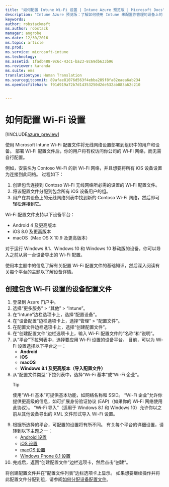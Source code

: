 ```yaml
---
title: "如何配置 Intune Wi-Fi 设置 | Intune Azure 预览版 | Microsoft Docs"
description: "Intune Azure 预览版：了解如何使用 Intune 来配置你管理的设备上的 Wi-Fi 连接。"
keywords: 
author: robstackmsft
ms.author: robstack
manager: angrobe
ms.date: 12/30/2016
ms.topic: article
ms.prod: 
ms.service: microsoft-intune
ms.technology: 
ms.assetid: 1fadb488-9c6c-43c1-ba23-8c69db633b96
ms.reviewer: karanda
ms.suite: ems
translationtype: Human Translation
ms.sourcegitcommit: 89afae81076d563f4ebba289f8fa82eaea6ab234
ms.openlocfilehash: f91d919a72b7d14353250d2de532ab083a62c210


---
```


# <a name="how-to-configure-wi-fi-settings"></a>如何配置 Wi-Fi 设置 

[!INCLUDE[azure_preview](../includes/azure_preview.md)]

使用 Microsoft Intune Wi-Fi 配置文件将无线网络设置部署到组织中的用户和设备。 部署 Wi-Fi 配置文件后，你的用户将有权访问你公司的 Wi-Fi 网络，而无需自行配置。

例如，安装名为 Contoso Wi-Fi 的新 Wi-Fi 网络，并且想要将所有 iOS 设备设置为连接到此网络。 过程如下：

1. 创建包含连接到 Contoso Wi-Fi 无线网络所必需的设置的 Wi-Fi 配置文件。
2. 将该配置文件分配到包含所有 iOS 设备用户的组。
3. 用户在其设备上的无线网络列表中找到新的 Contoso Wi-Fi 网络，然后即可轻松连接到它。

Wi-Fi 配置文件支持以下设备平台：

- Android 4 及更高版本
- iOS 8.0 及更高版本
- macOS（Mac OS X 10.9 及更高版本）

对于运行 Windows 8.1、Windows 10 和 Windows 10 移动版的设备，你可以导入之前从另一台设备导出的 Wi-Fi 配置。

使用本主题中的信息了解有关配置 Wi-Fi 配置文件的基础知识，然后深入阅读有关每个平台的主题以了解设备详情。

## <a name="create-a-device-profile-containing-wi-fi-settings"></a>创建包含 Wi-Fi 设置的设备配置文件

1. 登录到 Azure 门户中。
2. 选择“更多服务” > “其他” > “Intune”。
3. 在“Intune”边栏选项卡上，选择“配置设备”。
2. 在“设备配置”边栏选项卡上，选择“管理” > “配置文件”。
3. 在配置文件边栏选项卡上，选择“创建配置文件”。
4. 在“创建配置文件”边栏选项卡上，输入 Wi-Fi 配置文件的“名称”和“说明”。
5. 从“平台”下拉列表中，选择要应用 Wi-Fi 设置的设备平台。 目前，可以为 Wi-Fi 设置选择以下平台之一：
    - **Android**
    - **iOS**
    - **macOS**
    - **Windows 8.1 及更高版本（导入配置文件）**
6. 从“配置文件类型”下拉列表中，选择“Wi-Fi 基本”或“Wi-Fi 企业”。
    >[!TIP]
    >使用“Wi-fi 基本”可提供基本功能，如网络名称和 SSID。 “Wi-Fi 企业”允许你提供更高级的信息，如可扩展身份验证协议 (EAP)（如果你的 Wi-Fi 网络使用此协议）。 “Wi-Fi 导入”（适用于 Windows 8.1 和 Windows 10）允许你以之前从其他设备导出的 XML 文件形式导入 Wi-Fi 设置。
7. 根据所选择的平台，可配置的设置将有所不同。 有关每个平台的详细设置，请转到以下主题之一：
    - [Android 设置](wi-fi-for-android.md)
    - [iOS 设置](wi-fi-for-ios.md)
    - [macOS 设置](wi-fi-for-macos.md)
    - [Windows Phone 8.1 设置](wi-fi-import-for-windows-8-1.md)
8. 完成后，返回“创建配置文件”边栏选项卡，然后点击“创建”。

将创建配置文件并在“配置文件列表”边栏选项卡上显示。
如果想要继续操作并将此配置文件分配到组，请参阅[如何分配设备配置文件](how-to-assign-device-profiles.md)。




<!--HONumber=Feb17_HO1-->



